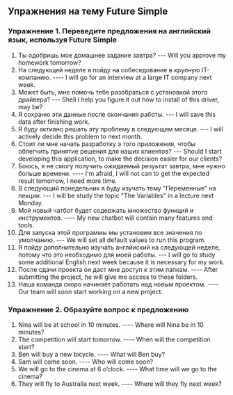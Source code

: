 ## Упражнения на тему Future Simple

### Упражнение 1. Переведите предложения на английский язык, используя Future Simple

1. Ты одобришь мое домашнее задание завтра? --- Will you approve my homework tomorrow?
2. На следующей неделе я пойду на собеседование в крупную IT-компанию. ---- I will go for an interview at a large IT company next week.
3. Может быть, мне помочь тебе разобраться с установкой этого драйвера? --- Shell I help you figure it out how to install of this driver, may be?
4. Я сохраню эти данные после окончания работы. --- I will save this data after finishing work.
5. Я буду активно решать эту проблему в следующем месяце. --- I will actively decide this problem to next month.
6. Стоит ли мне начать разработку э того приложения, чтобы облегчить принятие решения для наших клиентов? --- Should I start developing this application, to make the decision easier for our clients?
7. Боюсь, я не смогу получить ожидаемый резуьтат завтра, мне нужно больше времени. ---- I'm afraid, I will not can to get the expected result tomorrow, I need more time.
8. В следующий понедельник я буду изучать тему "Переменные" на лекции. --- I will be study the topic "The Variables" in a lecture next Monday.
9. Мой новый чатбот будет содержать множество функций и инструментов. ---- My new chatbot will contain many features and tools.
10. Для запуска этой программы мы установим все значения по умолчанию. --- We will set all default values to run this program.
11. Я пойду дополнительно изучать англйиский на следующей неделе, потому что это необходимо для моей работы. --- I will go to study some additional English next week because it is necessary for my work.
12. После сдачи проекта он даст мне доступ к этим папкам. ---- After submitting the project, he will give me access to these folders.
13. Наша команда скоро начинает работать над новым проектом. ---- Our team will soon start working on a new project.

### Упражнение 2. Образуйте вопрос к предложению

1. Nina will be at school in 10 minutes. ---- Where will Nina be in 10 minutes?
2. The competition will start tomorrow. ---- When will the competition start?
3. Ben will buy a new bicycle. ---- What will Ben buy?
4. Sam will come soon. ---- Who will come soon?
5. We will go to the cinema at 6 o’clock. ---- What time will we go to the cinema?
6. They will fly to Australia next week. ---- Where will they fly next week?
